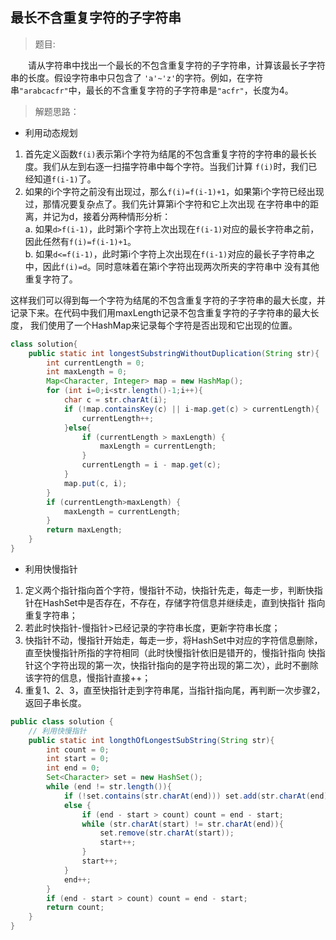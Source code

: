 <link href="markdown.css" rel="stylesheet"></link>

## 最长不含重复字符的子字符串
> 题目:
 
&emsp;&emsp;请从字符串中找出一个最长的不包含重复字符的子字符串，计算该最长子字符串的长度。假设字符串中只包含了
`'a'~'z'`的字符。例如，在字符串`"arabcacfr"`中，最长的不含重复字符的子字符串是`"acfr"`，长度为4。
> 解题思路： 

* 利用动态规划
1. 首先定义函数`f(i)`表示第i个字符为结尾的不包含重复字符的字符串的最长长度。我们从左到右逐一扫描字符串中每个字符。当我们计算
`f(i)`时，我们已经知道`f(i-1)`了。
2. 如果的i个字符之前没有出现过，那么`f(i)=f(i-1)+1`，如果第i个字符已经出现过，那情况要复杂点了。我们先计算第i个字符和它上次出现
在字符串中的距离，并记为d，接着分两种情形分析：  
a. 如果`d>f(i-1)`，此时第i个字符上次出现在`f(i-1)`对应的最长字符串之前，因此任然有`f(i)=f(i-1)+1`。    
b. 如果`d<=f(i-1)`，此时第i个字符上次出现在`f(i-1)`对应的最长子字符串之中，因此`f(i)=d`。同时意味着在第i个字符出现两次所夹的字符串中 
没有其他重复字符了。  

这样我们可以得到每一个字符为结尾的不包含重复字符的子字符串的最大长度，并记录下来。在代码中我们用maxLength记录不包含重复字符的子字符串的最大长度，
我们使用了一个HashMap来记录每个字符是否出现和它出现的位置。
```java
class solution{
    public static int longestSubstringWithoutDuplication(String str){
        int currentLength = 0;
        int maxLength = 0;
        Map<Character, Integer> map = new HashMap();
        for (int i=0;i<str.length()-1;i++){
            char c = str.charAt(i);
            if (!map.containsKey(c) || i-map.get(c) > currentLength){
                currentLength++;
            }else{
                if (currentLength > maxLength) {
                    maxLength = currentLength;
                }      
                currentLength = i - map.get(c);
            }
            map.put(c, i);
        }
        if (currentLength>maxLength) {
            maxLength = currentLength;
        }
        return maxLength;
    }
}
```
* 利用快慢指针

1. 定义两个指针指向首个字符，慢指针不动，快指针先走，每走一步，判断快指针在HashSet中是否存在，不存在，存储字符信息并继续走，直到快指针
指向重复字符串；
2. 若此时快指针-慢指针>已经记录的字符串长度，更新字符串长度；
3. 快指针不动，慢指针开始走，每走一步，将HashSet中对应的字符信息删除，直至快慢指针所指的字符相同（此时快慢指针依旧是错开的，慢指针指向
快指针这个字符出现的第一次，快指针指向的是字符出现的第二次），此时不删除该字符的信息，慢指针直接++；
4. 重复1、2、3，直至快指针走到字符串尾，当指针指向尾，再判断一次步骤2，返回子串长度。

```java
public class solution {
    // 利用快慢指针
    public static int longthOfLongestSubString(String str){
        int count = 0;
        int start = 0;
        int end = 0;
        Set<Character> set = new HashSet();
        while (end != str.length()){
            if (!set.contains(str.charAt(end))) set.add(str.charAt(end));
            else {
                if (end - start > count) count = end - start;
                while (str.charAt(start) != str.charAt(end)){
                    set.remove(str.charAt(start));
                    start++;
                }
                start++;
            }
            end++;
        }
        if (end - start > count) count = end - start;
        return count;
    }
}
```